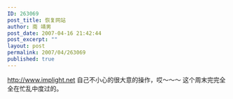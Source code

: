 ```yaml
---
ID: 263069
post_title: 恢复网站
author: 南 靖男
post_date: 2007-04-16 21:42:44
post_excerpt: ""
layout: post
permalink: 2007/04/263069
published: true
---
```

<a href="http://www.implight.net">http://www.implight.net</a>
自己不小心的很大意的操作，哎～～～
这个周末完完全全在忙乱中度过的。